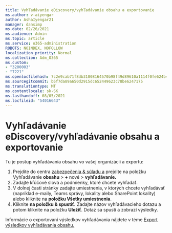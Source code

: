 ```yaml
---
title: Vyhľadávanie eDiscovery/vyhľadávanie obsahu a exportovanie
ms.author: v-aiyengar
author: AshaIyengar21
manager: dansimp
ms.date: 02/26/2021
ms.audience: Admin
ms.topic: article
ms.service: o365-administration
ROBOTS: NOINDEX, NOFOLLOW
localization_priority: Normal
ms.collection: Adm_O365
ms.custom:
- "3200003"
- "7221"
ms.openlocfilehash: 7c2e9cab71f8db31808164570b98f49d89610a1114f0fe624b4e6295c2b5d86d
ms.sourcegitcommit: b5f7da89a650d2915dc652449623c78be6247175
ms.translationtype: MT
ms.contentlocale: sk-SK
ms.lasthandoff: 08/05/2021
ms.locfileid: "54016643"
---
```

# <a name="perform-an-ediscoverycontent-search-and-export"></a>Vyhľadávanie eDiscovery/vyhľadávanie obsahu a exportovanie

Tu je postup vyhľadávania obsahu vo vašej organizácii a exportu:

1. Prejdite do centra [zabezpečenia & súladu a](https://go.microsoft.com/fwlink/?linkid=2086958) prejdite na položku Vyhľadávanie **obsahu**  >  **+** nové  >  **vyhľadávanie.**
1. Zadajte kľúčové slová a podmienky, ktoré chcete vyhľadať.
1. V dolnej časti stránky zadajte umiestnenia, v ktorých chcete vyhľadávať (napríklad e-maily, Teams správy, lokality alebo SharePoint lokality) alebo kliknite na **položku Všetky umiestnenia**.
1. Kliknite **na položku & spustiť.** Zadajte názov vyhľadávacieho dotazu a potom kliknite na položku **Uložiť**. Dotaz sa spustí a zobrazí výsledky.

Informácie o exportovaní výsledkov vyhľadávania nájdete v téme [Export výsledkov vyhľadávania obsahu.](https://go.microsoft.com/fwlink/?linkid=2102118)

